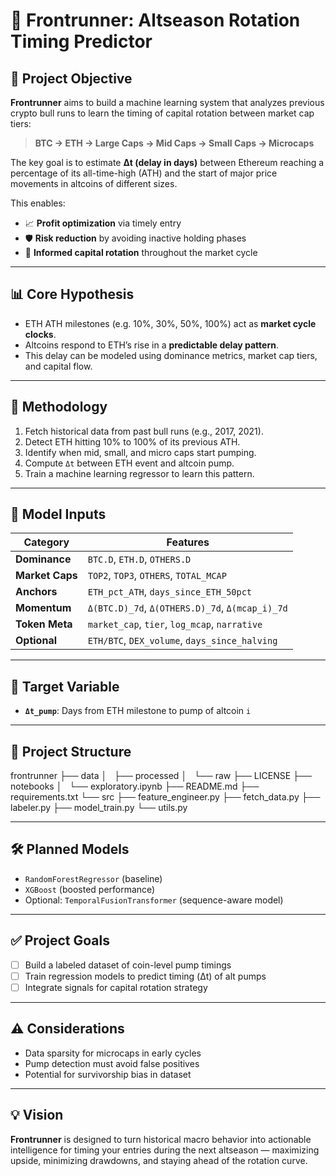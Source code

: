 # 🚀 Frontrunner: Altseason Rotation Timing Predictor

## 🧠 Project Objective

**Frontrunner** aims to build a machine learning system that analyzes previous crypto bull runs to learn the timing of capital rotation between market cap tiers:

> **BTC → ETH → Large Caps → Mid Caps → Small Caps → Microcaps**

The key goal is to estimate **Δt (delay in days)** between Ethereum reaching a percentage of its all-time-high (ATH) and the start of major price movements in altcoins of different sizes.

This enables:
- 📈 **Profit optimization** via timely entry
- 🛡️ **Risk reduction** by avoiding inactive holding phases
- 🧠 **Informed capital rotation** throughout the market cycle

---

## 📊 Core Hypothesis

- ETH ATH milestones (e.g. 10%, 30%, 50%, 100%) act as **market cycle clocks**.
- Altcoins respond to ETH’s rise in a **predictable delay pattern**.
- This delay can be modeled using dominance metrics, market cap tiers, and capital flow.

---

## 📌 Methodology

1. Fetch historical data from past bull runs (e.g., 2017, 2021).
2. Detect ETH hitting 10% to 100% of its previous ATH.
3. Identify when mid, small, and micro caps start pumping.
4. Compute `Δt` between ETH event and altcoin pump.
5. Train a machine learning regressor to learn this pattern.

---

## 🎯 Model Inputs

| Category | Features |
|----------|----------|
| **Dominance** | `BTC.D`, `ETH.D`, `OTHERS.D` |
| **Market Caps** | `TOP2`, `TOP3`, `OTHERS`, `TOTAL_MCAP` |
| **Anchors** | `ETH_pct_ATH`, `days_since_ETH_50pct` |
| **Momentum** | `Δ(BTC.D)_7d`, `Δ(OTHERS.D)_7d`, `Δ(mcap_i)_7d` |
| **Token Meta** | `market_cap`, `tier`, `log_mcap`, `narrative` |
| **Optional** | `ETH/BTC`, `DEX_volume`, `days_since_halving` |

---

## 🧪 Target Variable

- **`Δt_pump`**: Days from ETH milestone to pump of altcoin `i`

---

## 📁 Project Structure
frontrunner
├── data
│   ├── processed
│   └── raw
├── LICENSE
├── notebooks
│   └── exploratory.ipynb
├── README.md
├── requirements.txt
└── src
    ├── feature_engineer.py
    ├── fetch_data.py
    ├── labeler.py
    ├── model_train.py
    └── utils.py


---

## 🛠️ Planned Models

- `RandomForestRegressor` (baseline)
- `XGBoost` (boosted performance)
- Optional: `TemporalFusionTransformer` (sequence-aware model)

---

## ✅ Project Goals

- [ ] Build a labeled dataset of coin-level pump timings
- [ ] Train regression models to predict timing (Δt) of alt pumps
- [ ] Integrate signals for capital rotation strategy

---

## ⚠️ Considerations

- Data sparsity for microcaps in early cycles
- Pump detection must avoid false positives
- Potential for survivorship bias in dataset

---

## 💡 Vision

**Frontrunner** is designed to turn historical macro behavior into actionable intelligence for timing your entries during the next altseason — maximizing upside, minimizing drawdowns, and staying ahead of the rotation curve.

